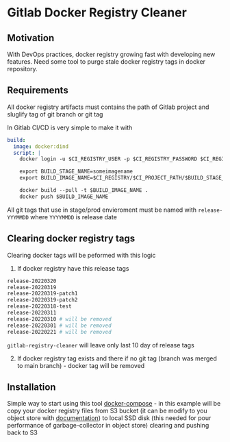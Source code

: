 # Gitlab Docker Registry Cleaner

## Motivation

With DevOps practices, docker registry growing fast with developing new features. Need some tool to purge stale docker registry tags in docker repository.

## Requirements

All docker registry artifacts must contains the path of Gitlab project and sluglify tag of git branch or git tag

In Gitlab CI/CD is very simple to make it with

```yaml
build:
  image: docker:dind
  script: |
    docker login -u $CI_REGISTRY_USER -p $CI_REGISTRY_PASSWORD $CI_REGISTRY

    export BUILD_STAGE_NAME=someimagename
    export BUILD_IMAGE_NAME=$CI_REGISTRY/$CI_PROJECT_PATH/$BUILD_STAGE_NAME:$CI_COMMIT_REF_SLUG

    docker build --pull -t $BUILD_IMAGE_NAME .
    docker push $BUILD_IMAGE_NAME
```

All git tags that use in stage/prod envieroment must be named with `release-YYYMMDD` where `YYYYMMDD` is release date

## Clearing docker registry tags

Clearing docker tags will be peformed with this logic

1. If docker registry have this release tags

```bash
release-20220320
release-20220319
release-20220319-patch1
release-20220319-patch2
release-20220318-test
release-20220311
release-20220310 # will be removed
release-20220301 # will be removed
release-20220221 # will be removed
```

`gitlab-registry-cleaner` will leave only last 10 day of release tags

2. If docker registry tag exists and there if no git tag (branch was merged to main branch) - docker tag will be removed

## Installation

Simple way to start using this tool [docker-compose](examples/local-registry/docker-compose.yaml) - in this example will be copy your docker registry files from S3 bucket (it can be modify to you object store with [documentation](https://rclone.org)) to local SSD disk (this needed for pour performance of garbage-collector in object store) clearing and pushing back to S3
